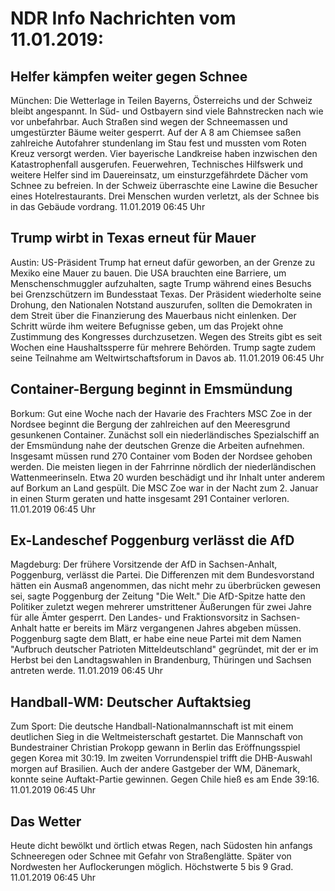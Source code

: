 # NDR Info Nachrichten vom 11.01.2019:


## Helfer kämpfen weiter gegen Schnee
München: Die Wetterlage in Teilen Bayerns, Österreichs und der Schweiz bleibt angespannt. In Süd- und Ostbayern sind viele Bahnstrecken nach wie vor unbefahrbar. Auch Straßen sind wegen der Schneemassen und umgestürzter Bäume weiter gesperrt. Auf der A 8 am Chiemsee saßen zahlreiche Autofahrer stundenlang im Stau fest und mussten vom Roten Kreuz versorgt werden. Vier bayerische Landkreise haben inzwischen den Katastrophenfall ausgerufen. Feuerwehren, Technisches Hilfswerk und weitere Helfer sind im Dauereinsatz, um einsturzgefährdete Dächer vom Schnee zu befreien. In der Schweiz überraschte eine Lawine die Besucher eines Hotelrestaurants. Drei Menschen wurden verletzt, als der Schnee bis in das Gebäude vordrang. 11.01.2019 06:45 Uhr 

## Trump wirbt in Texas erneut für Mauer
Austin: US-Präsident Trump hat erneut dafür geworben, an der Grenze zu Mexiko eine Mauer zu bauen. Die USA brauchten eine Barriere, um Menschenschmuggler aufzuhalten, sagte Trump während eines Besuchs bei Grenzschützern im Bundesstaat Texas. Der Präsident wiederholte seine Drohung, den Nationalen Notstand auszurufen, sollten die Demokraten in dem Streit über die Finanzierung des Mauerbaus nicht einlenken. Der Schritt würde ihm weitere Befugnisse geben, um das Projekt ohne Zustimmung des Kongresses durchzusetzen. Wegen des Streits gibt es seit Wochen eine Haushaltssperre für mehrere Behörden. Trump sagte zudem seine Teilnahme am Weltwirtschaftsforum in Davos ab. 11.01.2019 06:45 Uhr 

## Container-Bergung beginnt in Emsmündung
Borkum: Gut eine Woche nach der Havarie des Frachters MSC Zoe in der Nordsee beginnt die Bergung der zahlreichen auf den Meeresgrund gesunkenen Container. Zunächst soll ein niederländisches Spezialschiff an der Emsmündung nahe der deutschen Grenze die Arbeiten aufnehmen. Insgesamt müssen rund 270 Container vom Boden der Nordsee gehoben werden. Die meisten liegen in der Fahrrinne nördlich der niederländischen Wattenmeerinseln. Etwa 20 wurden beschädigt und ihr Inhalt unter anderem auf Borkum an Land gespült. Die MSC Zoe war in der Nacht zum 2. Januar in einen Sturm geraten und hatte insgesamt 291 Container verloren. 11.01.2019 06:45 Uhr 

## Ex-Landeschef Poggenburg verlässt die AfD
Magdeburg: Der frühere Vorsitzende der AfD in Sachsen-Anhalt, Poggenburg, verlässt die Partei. Die Differenzen mit dem Bundesvorstand hätten ein Ausmaß angenommen, das nicht mehr zu überbrücken gewesen sei, sagte Poggenburg der Zeitung "Die Welt." Die AfD-Spitze hatte den Politiker zuletzt wegen mehrerer umstrittener Äußerungen für zwei Jahre für alle Ämter gesperrt. Den Landes- und Fraktionsvorsitz in Sachsen-Anhalt hatte er bereits im März vergangenen Jahres abgeben müssen. Poggenburg sagte dem Blatt, er habe eine neue Partei mit dem Namen "Aufbruch deutscher Patrioten Mitteldeutschland" gegründet, mit der er im Herbst bei den Landtagswahlen in Brandenburg, Thüringen und Sachsen antreten werde. 11.01.2019 06:45 Uhr 

## Handball-WM: Deutscher Auftaktsieg
Zum Sport: Die deutsche Handball-Nationalmannschaft ist mit einem deutlichen Sieg in die Weltmeisterschaft gestartet. Die Mannschaft von Bundestrainer Christian Prokopp gewann in Berlin das Eröffnungsspiel gegen Korea mit 30:19. Im zweiten Vorrundenspiel trifft die DHB-Auswahl morgen auf Brasilien. Auch der andere Gastgeber der WM, Dänemark, konnte seine Auftakt-Partie gewinnen. Gegen Chile hieß es am Ende 39:16. 11.01.2019 06:45 Uhr 

## Das Wetter
Heute dicht  bewölkt und örtlich etwas Regen, nach Südosten hin anfangs Schneeregen oder Schnee mit Gefahr von Straßenglätte. Später von Nordwesten her Auflockerungen möglich. Höchstwerte 5 bis 9 Grad. 11.01.2019 06:45 Uhr 
